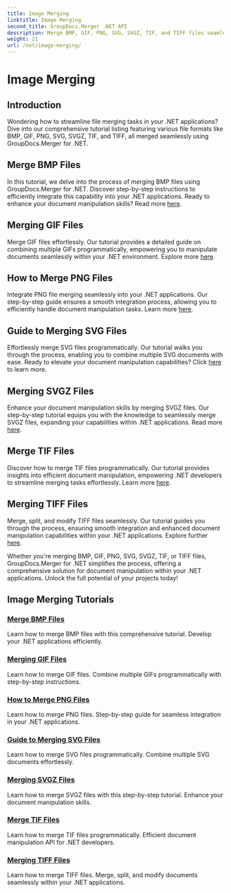 ```yaml
---
title: Image Merging
linktitle: Image Merging
second_title: GroupDocs.Merger .NET API
description: Merge BMP, GIF, PNG, SVG, SVGZ, TIF, and TIFF files seamlessly with GroupDocs.Merger .NET. Efficiently integrate document manipulation into your .NET applications.
weight: 21
url: /net/image-merging/
---
```


# Image Merging

## Introduction

Wondering how to streamline file merging tasks in your .NET applications? Dive into our comprehensive tutorial listing featuring various file formats like BMP, GIF, PNG, SVG, SVGZ, TIF, and TIFF, all merged seamlessly using GroupDocs.Merger for .NET.

## Merge BMP Files

In this tutorial, we delve into the process of merging BMP files using GroupDocs.Merger for .NET. Discover step-by-step instructions to efficiently integrate this capability into your .NET applications. Ready to enhance your document manipulation skills? Read more [here](./merge-bmp-files/).

## Merging GIF Files

Merge GIF files effortlessly. Our tutorial provides a detailed guide on combining multiple GIFs programmatically, empowering you to manipulate documents seamlessly within your .NET environment. Explore more [here](./merging-gif-files/).

## How to Merge PNG Files

Integrate PNG file merging seamlessly into your .NET applications. Our step-by-step guide ensures a smooth integration process, allowing you to efficiently handle document manipulation tasks. Learn more [here](./how-to-merge-png-files/).

## Guide to Merging SVG Files

Effortlessly merge SVG files programmatically. Our tutorial walks you through the process, enabling you to combine multiple SVG documents with ease. Ready to elevate your document manipulation capabilities? Click [here](./guide-merging-svg-files/) to learn more.

## Merging SVGZ Files

Enhance your document manipulation skills by merging SVGZ files. Our step-by-step tutorial equips you with the knowledge to seamlessly merge SVGZ files, expanding your capabilities within .NET applications. Read more [here](./merging-svgz-files/).

## Merge TIF Files

Discover how to merge TIF files programmatically. Our tutorial provides insights into efficient document manipulation, empowering .NET developers to streamline merging tasks effortlessly. Learn more [here](./merge-tif-files/).

## Merging TIFF Files

Merge, split, and modify TIFF files seamlessly. Our tutorial guides you through the process, ensuring smooth integration and enhanced document manipulation capabilities within your .NET applications. Explore further [here](./merging-tiff-files/).

Whether you're merging BMP, GIF, PNG, SVG, SVGZ, TIF, or TIFF files, GroupDocs.Merger for .NET simplifies the process, offering a comprehensive solution for document manipulation within your .NET applications. Unlock the full potential of your projects today!
## Image Merging Tutorials
### [Merge BMP Files](./merge-bmp-files/)
Learn how to merge BMP files with this comprehensive tutorial. Develop your .NET applications efficiently.
### [Merging GIF Files](./merging-gif-files/)
Learn how to merge GIF files. Combine multiple GIFs programmatically with step-by-step instructions.
### [How to Merge PNG Files](./how-to-merge-png-files/)
Learn how to merge PNG files. Step-by-step guide for seamless integration in your .NET applications.
### [Guide to Merging SVG Files](./guide-merging-svg-files/)
Learn how to merge SVG files programmatically. Combine multiple SVG documents effortlessly.
### [Merging SVGZ Files](./merging-svgz-files/)
Learn how to merge SVGZ files with this step-by-step tutorial. Enhance your document manipulation skills.
### [Merge TIF Files](./merge-tif-files/)
Learn how to merge TIF files programmatically. Efficient document manipulation API for .NET developers.
### [Merging TIFF Files](./merging-tiff-files/)
Learn how to merge TIFF files. Merge, split, and modify documents seamlessly within your .NET applications.